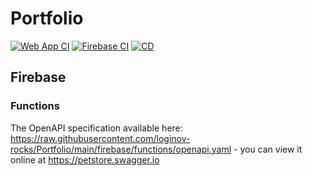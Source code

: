 # Portfolio

[![Web App CI](https://github.com/loginov-rocks/Portfolio/actions/workflows/web-app-ci.yml/badge.svg)](https://github.com/loginov-rocks/Portfolio/actions/workflows/web-app-ci.yml)
[![Firebase CI](https://github.com/loginov-rocks/Portfolio/actions/workflows/firebase-ci.yml/badge.svg)](https://github.com/loginov-rocks/Portfolio/actions/workflows/firebase-ci.yml)
[![CD](https://github.com/loginov-rocks/Portfolio/actions/workflows/cd.yml/badge.svg)](https://github.com/loginov-rocks/Portfolio/actions/workflows/cd.yml)

## Firebase

### Functions

The OpenAPI specification available here:
https://raw.githubusercontent.com/loginov-rocks/Portfolio/main/firebase/functions/openapi.yaml - you can view it online
at https://petstore.swagger.io
